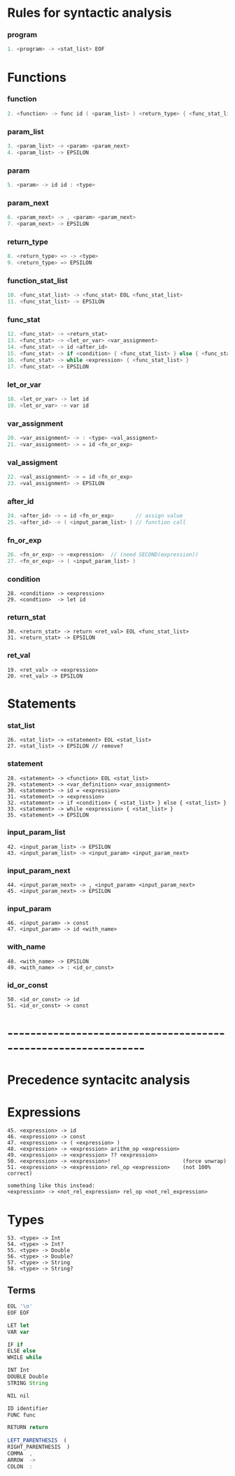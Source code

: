 
# Rules for syntactic analysis 

### program
```c
1. <program> -> <stat_list> EOF
```

# Functions

### function
```c
2. <function> -> func id ( <param_list> ) <return_type> { <func_stat_list> }
```

### param_list
```c
3. <param_list> -> <param> <param_next>
4. <param_list> -> EPSILON
```

### param
```c
5. <param> -> id id : <type>
```

### param_next
```c
6. <param_next> -> , <param> <param_next>
7. <param_next> -> EPSILON
```



### return_type
```c
8. <return_type> => -> <type>
9. <return_type> => EPSILON
```

### function_stat_list
```c
10. <func_stat_list> -> <func_stat> EOL <func_stat_list>
11. <func_stat_list> -> EPSILON 
```

### func_stat
```c
12. <func_stat> -> <return_stat>
13. <func_stat> -> <let_or_var> <var_assignment>
14. <func_stat> -> id <after_id>
15. <func_stat> -> if <condition> { <func_stat_list> } else { <func_stat_list> }
16. <func_stat> -> while <expression> { <func_stat_list> }
17. <func_stat> -> EPSILON
```

### let_or_var
```c
18. <let_or_var> -> let id
19. <let_or_var> -> var id
```

### var_assignment
```c
20. <var_assignment> -> : <type> <val_assigment>
21. <var_assignment> -> = id <fn_or_exp>
```

### val_assigment
```c
22. <val_assignment> -> = id <fn_or_exp>
23. <val_assignment> -> EPSILON
```
### after_id
```c
24. <after_id> -> = id <fn_or_exp>       // assign value
25. <after_id> -> ( <input_param_list> ) // function call
```

### fn_or_exp
```c
26. <fn_or_exp> -> <expression>  // (need SECOND(expression))
27. <fn_or_exp> -> ( <input_param_list> )
```

### condition
```
28. <condition> -> <expression>
29. <condtion>  -> let id
```
### return_stat
```
30. <return_stat> -> return <ret_val> EOL <func_stat_list>
31. <return_stat> -> EPSILON
```
### ret_val
```
19. <ret_val> -> <expression>
20. <ret_val> -> EPSILON
```



# Statements

### stat_list
```
26. <stat_list> -> <statement> EOL <stat_list>
27. <stat_list> -> EPSILON // remove?
```

### statement
```
28. <statement> -> <function> EOL <stat_list>
29. <statement> -> <var_definition> <var_assignment> 
30. <statement> -> id = <expression>
31. <statement> -> <expression> 
32. <statement> -> if <condition> { <stat_list> } else { <stat_list> }
33. <statement> -> while <expression> { <stat_list> }
35. <statement> -> EPSILON
```

### input_param_list
```
42. <input_param_list> -> EPSILON
43. <input_param_list> -> <input_param> <input_param_next>
```
### input_param_next
```
44. <input_param_next> -> , <input_param> <input_param_next>
45. <input_param_next> -> EPSILON
```

### input_param
```
46. <input_param> -> const        
47. <input_param> -> id <with_name>
```

### with_name
```
48. <with_name> -> EPSILON 
49. <with_name> -> : <id_or_const>
```

### id_or_const
```
50. <id_or_const> -> id
51. <id_or_const> -> const
```





# --------------------------------------------------------------

# Precedence syntacitc analysis

# Expressions
```
45. <expression> -> id
46. <expression> -> const
47. <expression> -> ( <expression> )
48. <expression> -> <expression> arithm_op <expression>
49. <expression> -> <expression> ?? <expression>
50. <expression> -> <expression>!                       (force unwrap)
51. <expression> -> <expression> rel_op <expression>    (not 100% correct)

something like this instead:
<expression> -> <not_rel_expression> rel_op <not_rel_expression>  
```

# Types
```
53. <type> -> Int
54. <type> -> Int?
55. <type> -> Double
56. <type> -> Double?
57. <type> -> String
58. <type> -> String?
```


## Terms

```ts
EOL '\n'
EOF EOF

LET let
VAR var

IF if
ELSE else
WHILE while

INT Int
DOUBLE Double 
STRING String

NIL nil

ID identifier
FUNC func

RETURN return
 
LEFT_PARENTHESIS  (
RIGHT_PARENTHESIS  )
COMMA  ,
ARROW  ->
COLON  :
```


